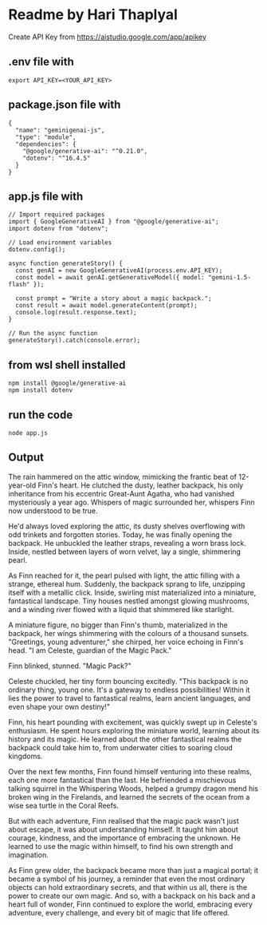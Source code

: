 # Readme by Hari Thaplyal

Create API Key from 
https://aistudio.google.com/app/apikey

## .env file with
``` 
export API_KEY=<YOUR_API_KEY>
```

## package.json file with
```
{
  "name": "geminigenai-js",
  "type": "module",
  "dependencies": {
    "@google/generative-ai": "^0.21.0",
    "dotenv": "^16.4.5"
  }
}

```

## app.js file with
```
// Import required packages
import { GoogleGenerativeAI } from "@google/generative-ai";
import dotenv from "dotenv";

// Load environment variables
dotenv.config();

async function generateStory() {
  const genAI = new GoogleGenerativeAI(process.env.API_KEY);
  const model = await genAI.getGenerativeModel({ model: "gemini-1.5-flash" });

  const prompt = "Write a story about a magic backpack.";
  const result = await model.generateContent(prompt);
  console.log(result.response.text);
}

// Run the async function
generateStory().catch(console.error);

```

## from wsl shell installed
```
npm install @google/generative-ai
npm install dotenv
```


## run the code
```
node app.js
```

## Output
The rain hammered on the attic window, mimicking the frantic beat of 12-year-old Finn's heart. He clutched the dusty, leather backpack, his only inheritance from his eccentric Great-Aunt Agatha, who had vanished mysteriously a year ago. Whispers of magic surrounded her, whispers Finn now understood to be true.

He'd always loved exploring the attic, its dusty shelves overflowing with odd trinkets and forgotten stories. Today, he was finally opening the backpack.  He unbuckled the leather straps, revealing a worn brass lock. Inside, nestled between layers of worn velvet, lay a single, shimmering pearl.

As Finn reached for it, the pearl pulsed with light, the attic filling with a strange, ethereal hum. Suddenly, the backpack sprang to life, unzipping itself with a metallic click.  Inside, swirling mist materialized into a miniature, fantastical landscape. Tiny houses nestled amongst glowing mushrooms, and a winding river flowed with a liquid that shimmered like starlight.

A miniature figure, no bigger than Finn's thumb, materialized in the backpack, her wings shimmering with the colours of a thousand sunsets. "Greetings, young adventurer," she chirped, her voice echoing in Finn's head. "I am Celeste, guardian of the Magic Pack."

Finn blinked, stunned. "Magic Pack?"

Celeste chuckled, her tiny form bouncing excitedly. "This backpack is no ordinary thing, young one. It's a gateway to endless possibilities! Within it lies the power to travel to fantastical realms, learn ancient languages, and even shape your own destiny!"

Finn, his heart pounding with excitement, was quickly swept up in Celeste's enthusiasm. He spent hours exploring the miniature world, learning about its history and its magic. He learned about the other fantastical realms the backpack could take him to, from underwater cities to soaring cloud kingdoms.

Over the next few months, Finn found himself venturing into these realms, each one more fantastical than the last. He befriended a mischievous talking squirrel in the Whispering Woods, helped a grumpy dragon mend his broken wing in the Firelands, and learned the secrets of the ocean from a wise sea turtle in the Coral Reefs.

But with each adventure, Finn realised that the magic pack wasn't just about escape, it was about understanding himself. It taught him about courage, kindness, and the importance of embracing the unknown. He learned to use the magic within himself, to find his own strength and imagination.

As Finn grew older, the backpack became more than just a magical portal; it became a symbol of his journey, a reminder that even the most ordinary objects can hold extraordinary secrets, and that within us all, there is the power to create our own magic. And so, with a backpack on his back and a heart full of wonder, Finn continued to explore the world, embracing every adventure, every challenge, and every bit of magic that life offered.
